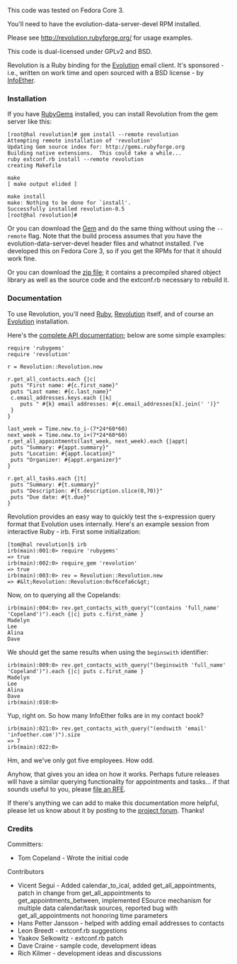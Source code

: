This code was tested on Fedora Core 3.

You'll need to have the evolution-data-server-devel RPM installed.

Please see http://revolution.rubyforge.org/ for usage examples.

This code is dual-licensed under GPLv2 and BSD.

Revolution is a Ruby binding for the <a href="http://www.gnome.org/projects/evolution/">Evolution</a> email client.  It's sponsored - i.e., written on work time and open sourced with a BSD license - by <a href="http://infoether.com/">InfoEther</a>.

<h3>Installation</h3>

If you have <a href="http://rubygems.rubyforge.org/">RubyGems</a> installed, you can install Revolution from the gem server like this:

    [root@hal revolution]# gem install --remote revolution
    Attempting remote installation of 'revolution'
    Updating Gem source index for: http://gems.rubyforge.org
    Building native extensions.  This could take a while...
    ruby extconf.rb install --remote revolution
    creating Makefile

    make
    [ make output elided ]

    make install
    make: Nothing to be done for `install'.
    Successfully installed revolution-0.5
    [root@hal revolution]#

Or you can download the <a href="http://rubyforge.org/frs/?group_id=576">Gem</a> and do the same thing without using the <code>--remote</code> flag.
Note that the build process assumes that you have the evolution-data-server-devel header files and whatnot installed.  I've developed this on Fedora Core 3, so if you get the RPMs for that it should work fine.

Or you can download the <a href="http://rubyforge.org/frs/?group_id=576">zip file</a>; it contains a precompiled shared object library as well as the source code and the extconf.rb necessary to rebuild it.

<h3>Documentation</h3>

To use Revolution, you'll need <a href="http://ruby-lang.org/">Ruby</a>, <a href="http://rubyforge.org/projects/revolution/">Revolution</a> itself, and of course an <a href="http://www.gnome.org/projects/evolution/">Evolution</a> installation.

Here's the <a href="doc/index.html">complete API documentation</a>; below are some simple examples:

    require 'rubygems'
    require 'revolution'

    r = Revolution::Revolution.new

    r.get_all_contacts.each {|c|
     puts "First name: #{c.first_name}"
     puts "Last name: #{c.last_name}"
     c.email_addresses.keys.each {|k|
    	puts " #{k} email addresses: #{c.email_addresses[k].join(' ')}"
     }
    }

    last_week = Time.new.to_i-(7*24*60*60)
    next_week = Time.new.to_i+(7*24*60*60)
    r.get_all_appointments(last_week, next_week).each {|appt|
     puts "Summary: #{appt.summary}"
     puts "Location: #{appt.location}"
     puts "Organizer: #{appt.organizer}"
    }

    r.get_all_tasks.each {|t|
     puts "Summary: #{t.summary}"
     puts "Description: #{t.description.slice(0,70)}"
     puts "Due date: #{t.due}"
    }

Revolution provides an easy way to quickly test the s-expression query format that Evolution uses internally.  Here's an example session from interactive Ruby - irb.
First some initialization:

    [tom@hal revolution]$ irb
    irb(main):001:0> require 'rubygems'
    => true
    irb(main):002:0> require_gem 'revolution'
    => true
    irb(main):003:0> rev = Revolution::Revolution.new
    => #&lt;Revolution::Revolution:0xf6cefa6c&gt;

Now, on to querying all the Copelands:

    irb(main):004:0> rev.get_contacts_with_query("(contains 'full_name' 'Copeland')").each {|c| puts c.first_name }
    Madelyn
    Lee
    Alina
    Dave

We should get the same results when using the <code>beginswith</code> identifier:

    irb(main):009:0> rev.get_contacts_with_query("(beginswith 'full_name' 'Copeland')").each {|c| puts c.first_name }
    Madelyn
    Lee
    Alina
    Dave
    irb(main):010:0>

Yup, right on.  So how many InfoEther folks are in my contact book?

    irb(main):021:0> rev.get_contacts_with_query("(endswith 'email' 'infoether.com')").size
    => 7
    irb(main):022:0>

Hm, and we've only got five employees.  How odd.  

Anyhow, that gives you an idea on how it works.  Perhaps future releases will have a similar querying functionality for appointments and tasks... if that sounds useful to you, please <a href="http://rubyforge.org/tracker/?atid=2291&group_id=576&func=browse">file an RFE</a>.


If there's anything we can add to make this documentation more helpful, please let us know about it by posting to the <a href="http://rubyforge.org/forum/forum.php?forum_id=2489">project forum</a>.  Thanks!


<h3>Credits</h3>
Committers:
<ul>
<li>Tom Copeland - Wrote the initial code</li>
</ul>
Contributors
<ul>
<li>Vicent Segui - Added calendar_to_ical, added get_all_appointments, patch in change from get_all_appointments to get_appointments_between, implemented ESource mechanism for multiple data calendar/task sources, reported bug with get_all_appointments not honoring time parameters</li>
<li>Hans Petter Jansson - helped with adding email addresses to contacts</li>
<li>Leon Breedt - extconf.rb suggestions</li>
<li>Yaakov Selkowitz - extconf.rb patch</li>
<li>Dave Craine - sample code, development ideas</li>
<li>Rich Kilmer - development ideas and discussions</li>
</ul>
